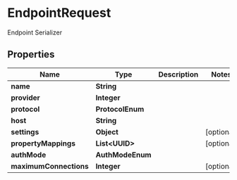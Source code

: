 

# EndpointRequest

Endpoint Serializer

## Properties

| Name | Type | Description | Notes |
|------------ | ------------- | ------------- | -------------|
|**name** | **String** |  |  |
|**provider** | **Integer** |  |  |
|**protocol** | **ProtocolEnum** |  |  |
|**host** | **String** |  |  |
|**settings** | **Object** |  |  [optional] |
|**propertyMappings** | **List&lt;UUID&gt;** |  |  [optional] |
|**authMode** | **AuthModeEnum** |  |  |
|**maximumConnections** | **Integer** |  |  [optional] |




